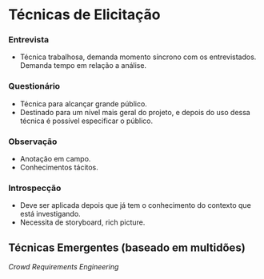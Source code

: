 # Técnicas de Elicitação

### Entrevista
* Técnica trabalhosa, demanda momento síncrono com os entrevistados. Demanda tempo em relação a análise.

### Questionário
* Técnica para alcançar grande público. 
* Destinado para um nível mais geral do projeto, e depois do uso dessa técnica é possível especificar o público.

### Observação
* Anotação em campo.
* Conhecimentos tácitos.

### Introspecção
* Deve ser aplicada depois que já tem o conhecimento do contexto que está investigando.
* Necessita de storyboard, rich picture.

## Técnicas Emergentes (baseado em multidões)
*Crowd Requirements Engineering*

